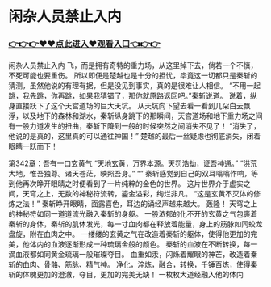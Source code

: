 # 闲杂人员禁止入内

### <a href="https://github.com/xinfue/dunp/issues/2">👉👉👉♥♥点此进入♥观看入口👈👉👉</a>

闲杂人员禁止入内
飞，而是拥有奇特的重力场，从这里掉下去，倘若一个不慎，不死可能也要重伤。
    所以即便是楚越也是十分的担忧，毕竟这一切都只是秦斩的猜测，虽然他说的有理有据，但是没见到事实，真的是很难让人相信。
    “不用一起跳，我先跳，你再跳，如果我猜错了，那你就原路返回吧。”秦斩说道。
    说着，纵身直接跃下了这个天宫道场的巨大天坑。
    从天坑向下望去看一看到几朵白云飘浮，以及地下的森林和湖水，秦斩纵身跳下的那瞬间，天宫道场和地下重力场之间有一股力道发生的扭曲，秦斩下降到一般的时候突然之间消失不见了！
    “消失了，他说的是真的，这里真的可以通往神国！”
    楚越的最后一丝疑虑也彻底消失，闭着眼睛一跃而下！

第342章：吾有一口玄黄气
    “天地玄黄，万界本源。天罚浩劫，证吾神通。”
    “洪荒大地，惟吾独尊。诸天苍茫，映照吾身。”
    “”
    秦斩感觉到自己的双耳嗡嗡作响，等到他再次睁开眼睛之时便看到了一片纯粹的金色的世界。
    这片世界介于虚实之间，天穹之上，无数的神秘符流转，鎏金溢彩，绚烂非凡。
    “这是玄黄不灭体的修炼之法！”
    秦斩睁开眼睛，面露喜色，耳边的诵经声越来越大。
    轰隆！
    天穹之上的神秘符如同一道道流光融入秦斩的身躯。
    一股浓郁的化不开的玄黄之气包裹着秦斩的身体，秦斩的肌体发光，每一寸血肉都在释放着能量，身上的筋脉如同蛟龙盘旋，附在血肉之中。
    一缕缕的玄黄之气在改造着秦斩的躯体，使得他更加的完美，他体内的血液逐渐形成一种琉璃金般的颜色。
    秦斩的血液在不断转换，每一滴血液都如同黄金琉璃一般璀璨夺目。
    血重如汞，闪烁着耀眼的神芒，改造着秦斩的血肉、骨骼、筋脉、精气神。
    净化，淬炼，融合，转换，千锤百炼，使得秦斩的体魄更加的澄澈，夺目，更加的完美无缺！
    一枚枚大道经融入他的体内
